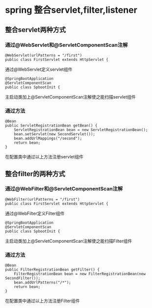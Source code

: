 # spring 整合servlet,filter,listener
## 整合servlet两种方式
### 通过@WebServlet和@ServletComponentScan注解
```
@WebServlet(urlPatterns = "/first")
public class FirstServlet extends HttpServlet {
```
通过@WebServlet定义servlet组件
```
@SpringBootApplication
@ServletComponentScan
public class SpbootInit {
```
主启动类加上@ServletComponentScan注解使之能扫描servlet组件
### 通过方法
```
@Bean
public ServletRegistrationBean getBean() {
    ServletRegistrationBean bean = new ServletRegistrationBean();
    bean.setServlet(new SecondServlet());
    bean.addUrlMappings("/second");
    return bean;
}
```
在配置类中通过以上方法注册servlet组件
## 整合filter的两种方式
### 通过@WebFilter和@ServletComponentScan注解
```
@WebFilter(urlPatterns = "/first")
public class FirstServlet extends HttpServlet {
```
通过@WebFilter定义Filter组件
```
@SpringBootApplication
@ServletComponentScan
public class SpbootInit {
```
主启动类加上@ServletComponentScan注解使之能扫描Filter组件
### 通过方法
```
@Bean
public FilterRegistrationBean getFilter() {
    FilterRegistrationBean bean = new FilterRegistrationBean(new SecondFilter());
    bean.addUrlPatterns("/*");
    return bean;
}
```
在配置类中通过以上方法注册Filter组件
